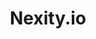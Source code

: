 ---
order: 4
title: Nexity.io
description: Animations rich website made using Gatsby and GSAP.
tech: Gatsby, GSAP
link: https://nexity.io
---
